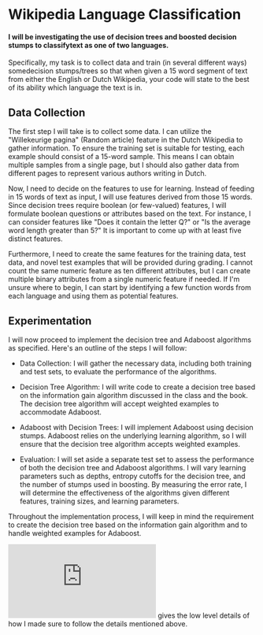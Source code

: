 # Wikipedia Language Classification 
#### I  will be investigating the use of decision trees and boosted decision stumps to classifytext as one of two languages. 
Specifically, my task is to collect data and train (in several different ways) somedecision stumps/trees so that when given a 15 word segment 
of text from either the English or Dutch Wikipedia, your code will state to the best of its ability which language the text is in.

## Data Collection 

The first step I will take is to collect some data. I can utilize the "Willekeurige pagina" (Random article) feature in the Dutch Wikipedia to gather information. 
To ensure the training set is suitable for testing, each example should consist of a 15-word sample. This means I can obtain multiple samples from a single page, 
but I should also gather data from different pages to represent various authors writing in Dutch. 

Now, I need to decide on the features to use for learning. Instead of feeding in 15 words of text as input, I will use features derived from those 15 words. 
Since decision trees require boolean (or few-valued) features, I will formulate boolean questions or attributes based on the text. For instance, 
I can consider features like "Does it contain the letter Q?" or "Is the average word length greater than 5?" 
It is important to come up with at least five distinct features.

Furthermore, I need to create the same features for the training data, test data, and novel test examples that will be provided during grading. 
I cannot count the same numeric feature as ten different attributes, but I can create multiple binary attributes from a single numeric feature if needed. 
If I'm unsure where to begin, I can start by identifying a few function words from each language and using them as potential features.


## Experimentation 

I will now proceed to implement the decision tree and Adaboost algorithms as specified. Here's an outline of the steps I will follow:

- Data Collection: I will gather the necessary data, including both training and test sets, to evaluate the performance of the algorithms.

- Decision Tree Algorithm: I will write code to create a decision tree based on the information gain algorithm discussed in the class and the book. 
The decision tree algorithm will accept weighted examples to accommodate Adaboost.

- Adaboost with Decision Trees: I will implement Adaboost using decision stumps. Adaboost relies on the underlying learning algorithm, 
so I will ensure that the decision tree algorithm accepts weighted examples.

- Evaluation: I will set aside a separate test set to assess the performance of both the decision tree and Adaboost algorithms. 
I will vary learning parameters such as depths, entropy cutoffs for the decision tree, and the number of stumps used in boosting. By measuring the error rate, I will determine the effectiveness of the algorithms given different features, training sizes, and learning parameters.

Throughout the implementation process, I will keep in mind the requirement to create the decision tree based on the information gain algorithm 
and to handle weighted examples for Adaboost.


![Writeup here](https://github.com/sneharohra/language-classification-decision-tree/edit/main/writeup.pdf) gives the low level details of how I made sure to follow the details mentioned above.
